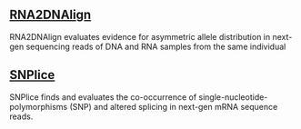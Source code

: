 ## [RNA2DNAlign](RNA2DNAlign)
RNA2DNAlign evaluates evidence for asymmetric allele distribution in next-gen sequencing reads of DNA and RNA samples from the same individual
## [SNPlice](SNPlice)
SNPlice finds and evaluates the co-occurrence of single-nucleotide-polymorphisms (SNP) and altered splicing in next-gen mRNA sequence reads. 
